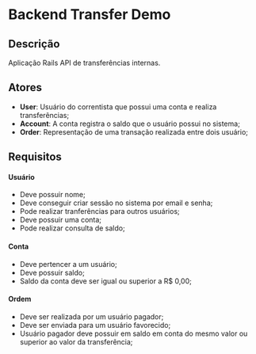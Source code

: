 # Backend Transfer Demo

## Descrição

Aplicação Rails API de transferências internas.

## Atores

- **User**: Usuário do correntista que possui uma conta e realiza transferências;  
- **Account**: A conta registra o saldo que o usuário possui no sistema;
- **Order**: Representação de uma transação realizada entre dois usuário;

## Requisitos

#### Usuário
 - Deve possuir nome;
 - Deve conseguir criar sessão no sistema por email e senha;
 - Pode realizar tranferências para outros usuários;
 - Deve possuir uma conta;
 - Pode realizar consulta de saldo;

#### Conta
 - Deve pertencer a um usuário;
 - Deve possuir saldo;
 - Saldo da conta deve ser igual ou superior a R$ 0,00;

#### Ordem
 - Deve ser realizada por um usuário pagador;
 - Deve ser enviada para um usuário favorecido;
 - Usuário pagador deve possuir em saldo em conta do mesmo valor ou superior ao valor da transferência;
